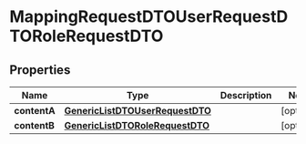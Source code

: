 # MappingRequestDTOUserRequestDTORoleRequestDTO

## Properties
Name | Type | Description | Notes
------------ | ------------- | ------------- | -------------
**contentA** | [**GenericListDTOUserRequestDTO**](GenericListDTOUserRequestDTO.md) |  |  [optional]
**contentB** | [**GenericListDTORoleRequestDTO**](GenericListDTORoleRequestDTO.md) |  |  [optional]

